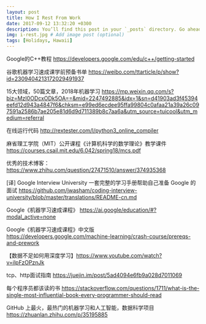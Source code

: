 ```yaml
---
layout: post
title: How I Rest From Work
date: 2017-09-12 13:32:20 +0300
description: You’ll find this post in your `_posts` directory. Go ahead and edit it and re-build the site to see your changes. # Add post description (optional)
img: i-rest.jpg # Add image post (optional)
tags: [Holidays, Hawaii]
---
```


Google的C++教程  https://developers.google.com/edu/c++/getting-started

谷歌机器学习速成课学前预备书单 https://weibo.com/ttarticle/p/show?id=2309404213172029491937

15大领域，50篇文章，2018年机器学习 https://mp.weixin.qq.com/s?biz=MzI0ODcxODk5OA==&mid=2247492885&idx=1&sn=d41903ad3f45394eefd12d943a4847f6&chksm=e99ed6ecdee95ffa99804c0afaa21a39a26c097591a2586b7ae205e81d6d9d711389b8c7aa6a&utm_source=tuicool&utm_medium=referral

在线运行代码 http://rextester.com/l/python3_online_compiler

麻省理工学院（MIT）公开课程《计算机科学的数学理论》教学课件  https://courses.csail.mit.edu/6.042/spring18/mcs.pdf

优秀的技术博客：https://www.zhihu.com/question/27471510/answer/374935368

[译] Google Interview University 一套完整的学习手册帮助自己准备 Google 的面试 https://github.com/jwasham/coding-interview-university/blob/master/translations/README-cn.md

Google《机器学习速成课程》 https://ai.google/education/#?modal_active=none

Google《机器学习速成课程》中文版 https://developers.google.com/machine-learning/crash-course/prereqs-and-prework

【数据不足如何用深度学习】https://www.youtube.com/watch?v=ilpFzOPznJk

tcp、http面试指南 https://juejin.im/post/5ad4094e6fb9a028d7011069

每个程序员都该读的书 https://stackoverflow.com/questions/1711/what-is-the-single-most-influential-book-every-programmer-should-read

GitHub 上最火，最热门的机器学习和人工智能，数据科学项目 https://zhuanlan.zhihu.com/p/35195885
